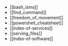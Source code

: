 - [[bash_isms]]
- [[find_command]]
- [[freedom_of_movement]]
- [[powershell_cheatsheet]]
- [[index-of-services]]
- [[serving_files]]
- [[index-of-software]]

